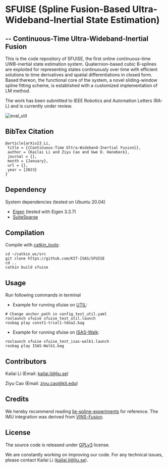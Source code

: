 # SFUISE (Spline Fusion-Based Ultra-Wideband-Inertial State Estimation)
## -- Continuous-Time Ultra-Wideband-Inertial Fusion
This is the code repository of SFUISE, the first online continuous-time UWB-inertial state estimation system. Quaternion-based cubic B-splines are exploited for representing states continuously over time with efficient solutions to time derivatives and spatial differentiations in closed form. Based thereon, the functional core of the system, a novel sliding-window spline fitting scheme, is established with a customized implementation of LM method. 

The work has been submitted to IEEE Robotics and Automation Letters (RA-L) and is currently under review. 

![eval_util](https://github.com/kailaili/sfuiseRelease/blob/main/doc/util_sequences.gif)
## BibTex Citation
```
@article{arXiv23_Li,
 title = {{Continuous-Time Ultra-Wideband-Inertial Fusion}},
 author = {Kailai Li and Ziyu Cao and Uwe D. Hanebeck},
 journal = {},
 month = {January},
 url = {},
 year = {2023}
}
```

## Dependency
System dependencies (tested on Ubuntu 20.04)
* [Eigen](https://eigen.tuxfamily.org/index.php?title=Main_Page) (tested with Eigen 3.3.7)
* [SuiteSparse](https://people.engr.tamu.edu/davis/suitesparse.html)
## Compilation
Compile with [catkin_tools](https://catkin-tools.readthedocs.io/en/latest/index.html):
```
cd ~/catkin_ws/src
git clone https://github.com/KIT-ISAS/SFUISE
cd ..
catkin build sfuise
```
## Usage
Run following commands in terminal
* Example for running sfuise on [UTIL](https://utiasdsl.github.io/util-uwb-dataset/):
```
# Change anchor_path in config_test_util.yaml
roslaunch sfuise sfuise_test_util.launch
rosbag play const1-trial1-tdoa2.bag
```
* Example for running sfuise on [ISAS-Walk](https://github.com/kailaili/sfuiseRelease/tree/main/dataset):
```
roslaunch sfuise sfuise_test_isas-walk1.launch
rosbag play ISAS-Walk1.bag
```
## Contributors
Kailai Li (Email: kailai.li@liu.se)

Ziyu Cao (Email: ziyu.cao@kit.edu)
## Credits
We hereby recommend reading [lie-spline-experiments](https://gitlab.com/tum-vision/lie-spline-experiments) for reference. The IMU integration was derived from [VINS-Fusion](https://github.com/HKUST-Aerial-Robotics/VINS-Fusion).
## License
The source code is released under [GPLv3](https://www.gnu.org/licenses/) license.

We are constantly working on improving our code. For any technical issues, please contact 
Kailai Li (kailai.li@liu.se).
